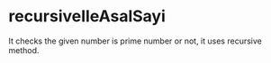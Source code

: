 # recursiveIleAsalSayi
It checks the given number is prime  number or not, it uses recursive method.
